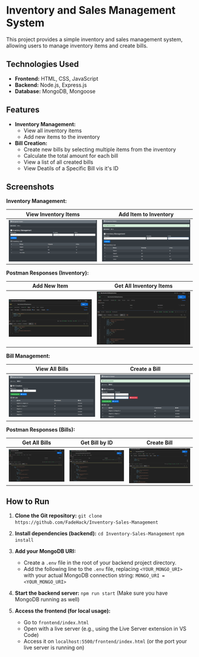 # Inventory and Sales Management System

This project provides a simple inventory and sales management system, allowing users to manage inventory items and create bills.

## Technologies Used

- **Frontend:** HTML, CSS, JavaScript
- **Backend:** Node.js, Express.js
- **Database:** MongoDB, Mongoose

## Features

- **Inventory Management:**
    - View all inventory items
    - Add new items to the inventory
- **Bill Creation:**
    - Create new bills by selecting multiple items from the inventory
    - Calculate the total amount for each bill
    - View a list of all created bills
    - View Deatils of a Specific Bill vis it's ID

## Screenshots

**Inventory Management:**

| View Inventory Items | Add Item to Inventory |
|---|---|
| ![View Inventory Items](screenshots/view-inventory.png) | ![Add Item to Inventory](screenshots/add-item.png) |

**Postman Responses (Inventory):**

| Add New Item | Get All Inventory Items |
|---|---|
| ![Postman Add Item](screenshots/postman-add-item.png) | ![Postman Get All Items](screenshots/postman-get-all-items.png) |

**Bill Management:**

| View All Bills | Create a Bill |
|---|---|
| ![View All Bills](screenshots/view-bills.png) | ![Create a Bill](screenshots/create-bill.png) |

**Postman Responses (Bills):**

| Get All Bills | Get Bill by ID | Create Bill |
|---|---|---|
| ![Postman Get All Bills](screenshots/postman-get-all-bills.png) | ![Postman Get Bill by ID](screenshots/postman-get-bill-by-id.png) | ![Postman Create Bill](screenshots/postman-create-bill.png) |

## How to Run

1. **Clone the Git repository:**
   `git clone https://github.com/FadeHack/Inventory-Sales-Management`

2. **Install dependencies (backend):**
   `cd Inventory-Sales-Management`
   `npm install`

3. **Add your MongoDB URI:**
   - Create a `.env` file in the root of your backend project directory.
   - Add the following line to the `.env` file, replacing `<YOUR_MONGO_URI>` with your actual MongoDB connection string:
     `MONGO_URI = <YOUR_MONGO_URI>`

4. **Start the backend server:**
   `npm run start`
   (Make sure you have MongoDB running as well)

5. **Access the frontend (for local usage):**
   - Go to `frontend/index.html`
   - Open with a live server (e.g., using the Live Server extension in VS Code)
   - Access it on `localhost:5500/frontend/index.html` (or the port your live server is running on)


